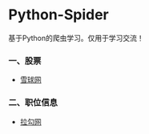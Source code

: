 # Python-Spider
基于Python的爬虫学习。仅用于学习交流！



### 一、股票
* [雪球网](https://xueqiu.com)

### 二、职位信息
* [拉勾网](https://www.lagou.com)